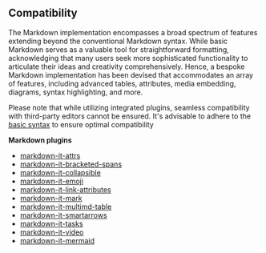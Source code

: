 ## Compatibility

The Markdown implementation encompasses a broad spectrum of features extending beyond the conventional Markdown syntax. While basic Markdown serves as a valuable tool for straightforward formatting, acknowledging that many users seek more sophisticated functionality to articulate their ideas and creativity comprehensively. Hence, a bespoke Markdown implementation has been devised that accommodates an array of features, including advanced tables, attributes, media embedding, diagrams, syntax highlighting, and more.

Please note that while utilizing integrated plugins, seamless compatibility with third-party editors cannot be ensured. It's advisable to adhere to the [basic syntax](https://www.markdownguide.org/basic-syntax/) to ensure optimal compatibility

**Markdown plugins**

- [markdown-it-attrs](https://www.npmjs.com/package/markdown-it-attrs)
- [markdown-it-bracketed-spans](https://www.npmjs.com/package/markdown-it-bracketed-spans)
- [markdown-it-collapsible](https://www.npmjs.com/package/markdown-it-collapsible)
- [markdown-it-emoji](https://www.npmjs.com/package/markdown-it-emoji)
- [markdown-it-link-attributes](https://www.npmjs.com/package/markdown-it-link-attributes)
- [markdown-it-mark](https://www.npmjs.com/package/markdown-it-mark)
- [markdown-it-multimd-table](https://www.npmjs.com/package/markdown-it-multimd-table)
- [markdown-it-smartarrows](https://www.npmjs.com/package/markdown-it-smartarrows)
- [markdown-it-tasks](https://www.npmjs.com/package/markdown-it-tasks)
- [markdown-it-video](https://www.npmjs.com/package/markdown-it-video)
- [markdown-it-mermaid](@agoose77/markdown-it-mermaid)
